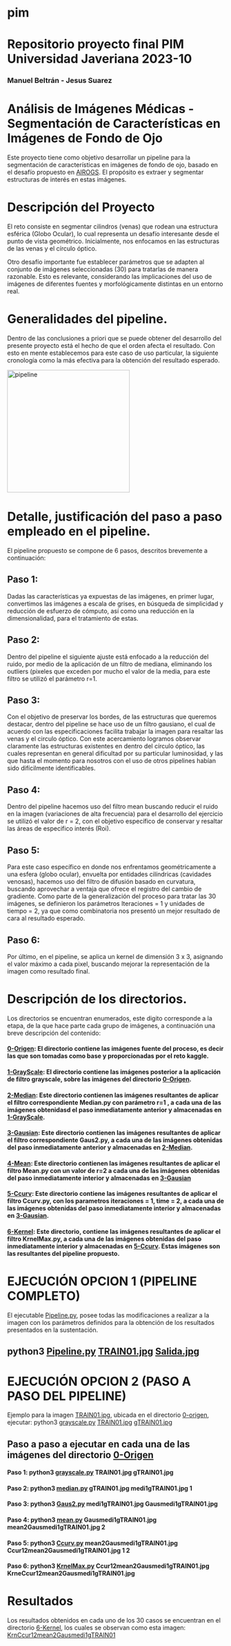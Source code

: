 # pim
# Repositorio proyecto final PIM Universidad Javeriana 2023-10
### Manuel Beltrán - Jesus Suarez

# Análisis de Imágenes Médicas - Segmentación de Características en Imágenes de Fondo de Ojo

Este proyecto tiene como objetivo desarrollar un pipeline para la segmentación de características en imágenes de fondo de ojo, basado en el desafío propuesto en [AIROGS](https://airogs.grand-challenge.org/data-and-challenge/). El propósito es extraer y segmentar estructuras de interés en estas imágenes.

# Descripción del Proyecto

El reto consiste en segmentar cilindros (venas) que rodean una estructura esférica (Globo Ocular), lo cual representa un desafío interesante desde el punto de vista geométrico. Inicialmente, nos enfocamos en las estructuras de las venas y el círculo óptico.

Otro desafío importante fue establecer parámetros que se adapten al conjunto de imágenes seleccionadas (30) para tratarlas de manera razonable. Esto es relevante, considerando las implicaciones del uso de imágenes de diferentes fuentes y morfológicamente distintas en un entorno real.

# Generalidades del pipeline.

Dentro de las conclusiones a priori que se puede obtener del desarrollo del presente proyecto está el hecho de que el orden afecta el resultado. Con esto en mente establecemos para este caso de uso particular, la siguiente cronología como la más efectiva para la obtención del resultado esperado.

<img width="284" alt="pipeline" src="https://github.com/IaManBel/pim/assets/124216691/aa955d5b-6f92-44eb-b8f0-11da5e2c66c4">

# Detalle, justificación del paso a paso empleado en el pipeline.
El pipeline propuesto se compone de 6 pasos, descritos brevemente a continuación:

## Paso 1:	
Dadas las características ya expuestas de las imágenes, en primer lugar, convertimos las imágenes a escala de grises, en búsqueda de simplicidad y reducción de esfuerzo de cómputo, así como una reducción en la dimensionalidad, para el tratamiento de estas.

## Paso 2:	
Dentro del pipeline el siguiente ajuste está enfocado a la reducción del ruido, por medio de la aplicación de un  filtro de mediana, eliminando los outliers (pixeles que exceden por mucho el valor de la media, para este filtro se utilizó el parámetro r=1.

## Paso 3:	
Con el objetivo de preservar los bordes, de las estructuras que queremos destacar, dentro del pipeline se hace uso de un filtro gausiano, el cual de acuerdo con las especificaciones facilita trabajar la imagen para resaltar las venas y el circulo óptico. Con este acercamiento logramos observar claramente las estructuras existentes en dentro del círculo óptico, las cuales representan en general dificultad por su particular luminosidad, y las que hasta el momento para nosotros con el uso de otros pipelines habían sido difícilmente identificables.

## Paso 4: 
Dentro del pipeline hacemos uso del filtro mean buscando reducir el ruido en la imagen (variaciones de alta frecuencia) para el desarrollo del ejercicio se utilizó el valor de r = 2, con el objetivo específico de conservar y resaltar las áreas de especifico interés (Roi).

## Paso 5:	
Para este caso específico en donde nos enfrentamos geométricamente a una esfera (globo ocular), envuelta por entidades cilíndricas (cavidades venosas), hacemos uso del filtro de difusión basado en curvatura, buscando aprovechar a ventaja que ofrece el registro del cambio de gradiente. Como parte de la generalización del proceso para tratar las 30 imágenes, se definieron los parámetros Iteraciones = 1 y unidades de tiempo = 2, ya que como combinatoria nos presentó un mejor resultado de cara al resultado esperado.

## Paso 6: 
Por último, en el pipeline, se aplica un kernel de dimensión 3 x 3, asignando el valor máximo a cada pixel, buscando mejorar la representación de la imagen como resultado final.

# Descripción de los directorios.
Los directorios se encuentran enumerados, este digito corresponde a la etapa, de  la que hace parte cada grupo de imágenes, a continuación una breve descripción del contenido:

#### [0-Origen](https://github.com/IaManBel/pim/tree/main/0-origen): El directorio contiene  las imágenes fuente del proceso, es decir las que son tomadas como base y proporcionadas por el reto kaggle.

#### [1-GrayScale](https://github.com/IaManBel/pim/tree/main/1-GrayScale): El directorio contiene las imágenes posterior a la aplicación de filtro grayscale, sobre las imágenes del directorio [0-Origen](https://github.com/IaManBel/pim/tree/main/0-origen).

#### [2-Median](https://github.com/IaManBel/pim/tree/main/2-Median): Este directorio contienen las imágenes resultantes de aplicar el filtro correspondiente Median.py con parámetro r=1 , a cada una de las imágenes obtenidasd el paso inmediatamente anterior y almacenadas en [1-GrayScale](https://github.com/IaManBel/pim/tree/main/1-GrayScale).

#### [3-Gausian](https://github.com/IaManBel/pim/tree/main/3-Gausian): Este directorio contienen las imágenes resultantes de aplicar el filtro correspondiente Gaus2.py, a cada una de las imágenes obtenidas del paso inmediatamente anterior y almacenadas en [2-Median](https://github.com/IaManBel/pim/tree/main/2-Median).

#### [4-Mean](https://github.com/IaManBel/pim/tree/main/4-Mean): Este directorio contienen las imágenes resultantes de aplicar el filtro Mean.py con un valor de r=2 a cada una de las imágenes obtenidas del paso inmediatamente interior y almacenadas en [3-Gausian](https://github.com/IaManBel/pim/tree/main/3-Gausian)

#### [5-Ccurv](https://github.com/IaManBel/pim/tree/main/5-Ccurv): Este directorio  contiene las imágenes resultantes de aplicar el filtro Ccurv.py, con los parametros iteraciones = 1, time = 2, a cada una de las imágenes obtenidas del paso inmediatamente interior y almacenadas en [3-Gausian](https://github.com/IaManBel/pim/tree/main/3-Gausian).

#### [6-Kernel](https://github.com/IaManBel/pim/tree/main/6-Kernel): Este directorio, contiene las imágenes resultantes de aplicar el filtro KrnelMax.py, a cada una de las imágenes obtenidas del paso inmediatamente interior y almacenadas en [5-Ccurv](https://github.com/IaManBel/pim/tree/main/5-Ccurv). Estas imágenes son las resultantes del pipeline propuesto.


# EJECUCIÓN OPCION 1 (PIPELINE COMPLETO)
El ejecutable [Pipeline.py](https://github.com/IaManBel/pim/tree/main/Code_python/Pipeline.py), posee todas las modificaciones a realizar a la imagen con los parámetros definidos para la obtención de los resultados presentados en la sustentación.

## python3 [Pipeline.py](https://github.com/IaManBel/pim/tree/main/Code_python/Pipeline.py) [TRAIN01.jpg](https://github.com/IaManBel/pim/tree/main/0-origen/TRAIN01.jpg) [Salida.jpg](https://github.com/IaManBel/pim/tree/main/6-Kernel/KrnCcur12mean2Gausmedi1gTRAIN01)

# EJECUCIÓN OPCION 2 (PASO A PASO DEL PIPELINE)
Ejemplo para la imagen [TRAIN01.jpg](https://github.com/IaManBel/pim/tree/main/0-origen/TRAIN01.jpg), ubicada en el directorio [0-origen](https://github.com/IaManBel/pim/tree/main/0-origen), ejecutar: python3 [grayscale.py](https://github.com/IaManBel/pim/tree/main/Code_python/grayscale.py) [TRAIN01.jpg](https://github.com/IaManBel/pim/tree/main/0-origen/TRAIN01.jpg) [gTRAIN01.jpg](https://github.com/IaManBel/pim/tree/main/1-Grayscale/gTRAIN01.jpg)

## Paso a paso a ejecutar en cada una de las imágenes del directorio [0-Origen](https://github.com/IaManBel/pim/tree/main/0-origen)
#### Paso 1: python3  [grayscale.py](https://github.com/IaManBel/pim/tree/main/Code_python/grayscale.py) TRAIN01.jpg gTRAIN01.jpg 
#### Paso 2: python3  [median.py](https://github.com/IaManBel/pim/tree/main/Code_python/median.py) gTRAIN01.jpg medi1gTRAIN01.jpg 1  
#### Paso 3: python3  [Gaus2.py](https://github.com/IaManBel/pim/tree/main/Code_python/Gaus2.py) medi1gTRAIN01.jpg Gausmedi1gTRAIN01.jpg    
#### Paso 4: python3  [mean.py](https://github.com/IaManBel/pim/tree/main/Code_python/Mean.py) Gausmedi1gTRAIN01.jpg mean2Gausmedi1gTRAIN01.jpg 2  
#### Paso 5: python3  [Ccurv.py](https://github.com/IaManBel/pim/tree/main/Code_python/CCurv.py) mean2Gausmedi1gTRAIN01.jpg Ccur12mean2Gausmedi1gTRAIN01.jpg 1 2  
#### Paso 6: python3  [KrnelMax.py](https://github.com/IaManBel/pim/tree/main/Code_python/KrnelMax.py) Ccur12mean2Gausmedi1gTRAIN01.jpg KrneCcur12mean2Gausmedi1gTRAIN01.jpg   

# Resultados
Los resultados obtenidos en cada uno de los 30 casos se encuentran en el directorio [6-Kernel](https://github.com/IaManBel/pim/tree/main/6-Kernel), los cuales se observan como esta imagen:
    [KrnCcur12mean2Gausmedi1gTRAIN01](https://github.com/IaManBel/pim/assets/124216691/1a1f823f-cb90-4b1c-9432-82c2112c7770)
